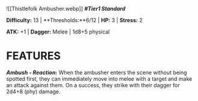 
![[Thistlefolk Ambusher.webp]]
***#Tier1 Standard***

**Difficulty:** 13 | **Thresholds:**6/12 | **HP:** 3 | **Stress:** 2

**ATK:** +1 | **Dagger:** Melee | 1d8+5 physical

# **FEATURES**

***Ambush - Reaction*:** When the ambusher enters the scene without being spotted first, they can immediately move into melee with a target and make an attack against them. On a success, they strike with their dagger for 2d4+8 (phy) damage.
